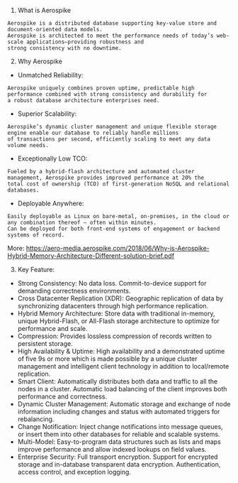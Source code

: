 1. What is Aerospike
```
Aerospike is a distributed database supporting key-value store and document-oriented data models. 
Aerospike is architected to meet the performance needs of today’s web-scale applications—providing robustness and 
strong consistency with no downtime.
```

2. Why Aerospike
- Unmatched Reliability:
```
Aerospike uniquely combines proven uptime, predictable high performance combined with strong consistency and durability for 
a robust database architecture enterprises need.
```

- Superior Scalability:
```
Aerospike’s dynamic cluster management and unique flexible storage engine enable our database to reliably handle millions 
of transactions per second, efficiently scaling to meet any data volume needs.
```

- Exceptionally Low TCO:
```
Fueled by a hybrid-flash architecture and automated cluster management, Aerospike provides improved performance at 20% the 
total cost of ownership (TCO) of first-generation NoSQL and relational databases.
```

- Deployable Anywhere:
```
Easily deployable as Linux on bare-metal, on-premises, in the cloud or any combination thereof – often within minutes. 
Can be deployed for both front-end systems of engagement or backend systems of record.
```

More: https://aero-media.aerospike.com/2018/06/Why-is-Aerospike-Hybrid-Memory-Architecture-Different-solution-brief.pdf

3. Key Feature:
- Strong Consistency: No data loss. Commit-to-device support for demanding correctness environments.
- Cross Datacenter Replication (XDR): Geographic replication of data by synchronizing datacenters through high 
performance replication.
- Hybrid Memory Architecture: Store data with traditional in-memory, unique Hybrid-Flash, 
or All-Flash storage architecture to optimize for performance and scale.
- Compression: Provides lossless compression of records written to persistent storage.
- High Availability & Uptime: High availability and a demonstrated uptime of five 9s or more which is made possible 
by a unique cluster management and intelligent client technology in addition to local/remote replication.
- Smart Client: Automatically distributes both data and traffic to all the nodes in a cluster. 
Automatic load balancing of the client improves both performance and correctness.
- Dynamic Cluster Management: Automatic storage and exchange of node information including changes and status with 
automated triggers for rebalancing.
- Change Notification: Inject change notifications into message queues, or insert them into other databases for 
reliable and scalable systems.
- Multi-Model: Easy-to-program data structures such as lists and maps improve performance and allow indexed lookups 
on field values.
- Enterprise Security: Full transport encryption. Support for encrypted storage and in-database transparent data encryption.
Authentication, access control, and exception logging.











